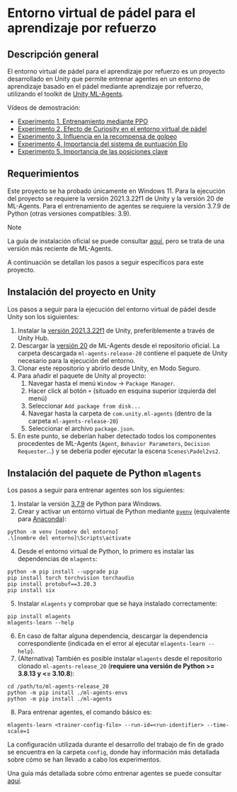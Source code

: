 # Entorno virtual de pádel para el aprendizaje por refuerzo

## Descripción general

El entorno virtual de pádel para el aprendizaje por refuerzo es un proyecto desarrollado en Unity que permite entrenar agentes en un entorno de aprendizaje basado en el pádel mediante aprendizaje por refuerzo, utilizando el toolkit de [Unity ML-Agents](https://github.com/Unity-Technologies/ml-agents).

Vídeos de demostración:
- [Experimento 1. Entrenamiento mediante PPO]()
- [Experimento 2. Efecto de Curiosity en el entorno virtual de pádel]()
- [Experimento 3. Influencia en la recompensa de golpeo]()
- [Experimento 4. Importancia del sistema de puntuación Elo]()
- [Experimento 5. Importancia de las posiciones clave]()

## Requerimientos

Este proyecto se ha probado únicamente en Windows 11. Para la ejecución del proyecto se requiere la versión 2021.3.22f1 de Unity y la versión 20 de ML-Agents.
Para el entrenamiento de agentes se requiere la versión 3.7.9 de Python (otras versiones compatibles: 3.9).


> [!NOTE]
> La guía de instalación oficial se puede consultar [aquí](https://github.com/Unity-Technologies/ml-agents/blob/develop/docs/Installation.md), pero se trata de una versión más reciente de ML-Agents.
> 
> A continuación se detallan los pasos a seguir específicos para este proyecto.


## Instalación del proyecto en Unity

Los pasos a seguir para la ejecución del entorno virtual de pádel desde Unity son los siguientes:
1. Instalar la [versión 2021.3.22f1](https://unity.com/releases/editor/whats-new/2021.3.22) de Unity, preferiblemente a través de Unity Hub.
2. Descargar la [versión 20](https://github.com/Unity-Technologies/ml-agents/releases/tag/release_20) de ML-Agents desde el repositorio oficial. La carpeta descargada `ml-agents-release-20` contiene el paquete de Unity necesario para la ejecución del entorno.
3. Clonar este repositorio y abrirlo desde Unity, en Modo Seguro.
4. Para añadir el paquete de Unity al proyecto:
   1. Navegar hasta el menú `Window` -> `Package Manager`.
   2. Hacer click al botón `+` (situado en esquina superior izquierda del menú)
   3. Seleccionar `Add package from disk...`
   4. Navegar hasta la carpeta de `com.unity.ml-agents` (dentro de la carpeta `ml-agents-release-20`)
   5. Seleccionar el archivo `package.json`.
5. En este punto, se deberían haber detectado todos los componentes procedentes de ML-Agents (`Agent`, `Behavior Parameters`, `Decision Requester`...) y se debería poder ejecutar la escena `Scenes\Padel2vs2`.

## Instalación del paquete de Python `mlagents`

Los pasos a seguir para entrenar agentes son los siguientes:
1. Instalar la versión [3.7.9](https://unity.com/releases/editor/whats-new/2021.3.22) de Python para Windows.
2. Crear y activar un entorno virtual de Python mediante [`pyenv`](https://github.com/pyenv/pyenv#getting-pyenv) (equivalente para [Anaconda](https://www.anaconda.com/download)):
```
python -m venv [nombre del entorno]
.\[nombre del entorno]\Scripts\activate
```
4. Desde el entorno virtual de Python, lo primero es instalar las dependencias de `mlagents`:
```
python -m pip install --upgrade pip
pip install torch torchvision torchaudio
pip install protobuf==3.20.3
pip install six
```
5. Instalar `mlagents` y comprobar que se haya instalado correctamente:
```
pip install mlagents
mlagents-learn --help
```
6. En caso de faltar alguna dependencia, descargar la dependencia correspondiente (indicada en el error al ejecutar `mlagents-learn --help`).
7. (Alternativa) También es posible instalar `mlagents` desde el repositorio clonado `ml-agents-release_20` (**requiere una versión de Python >= 3.8.13 y <= 3.10.8**):
```
cd /path/to/ml-agents-release_20
python -m pip install ./ml-agents-envs
python -m pip install ./ml-agents
```
8. Para entrenar agentes, el comando básico es:
```
mlagents-learn <trainer-config-file> --run-id=<run-identifier> --time-scale=1
```
La configuración utilizada durante el desarrollo del trabajo de fin de grado se encuentra en la carpeta `config`, donde hay información más detallada sobre cómo se han llevado a cabo los experimentos.

Una guía más detallada sobre cómo entrenar agentes se puede consultar [aquí](https://github.com/Unity-Technologies/ml-agents/blob/develop/docs/Training-ML-Agents.md).



